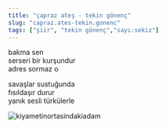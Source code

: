 ```yaml
---
title: "çapraz ateş - tekin gönenç"
slug: "capraz.ates-tekin.gonenc"
tags: ["şiir", "tekin gönenç","sayı:sekiz"]
---
```



bakma sen\
serseri bir kurşundur\
adres sormaz o

savaşlar sustuğunda\
fısıldaşır durur\
yanık sesli türkülerle



![kiyametinortasindakiadam](/img/8_12.jpg)

